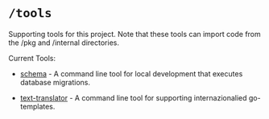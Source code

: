 # `/tools`

Supporting tools for this project. Note that these tools can import code from the /pkg and /internal directories.

Current Tools:
* [schema](https://gitlab.com/remoteschool/smarthead/tree/master/tools/schema) - A command line tool for 
local development that executes database migrations. 

* [text-translator](https://gitlab.com/remoteschool/smarthead/tree/master/tools/text-translator) - A 
command line tool for supporting internazionalied go-templates.
